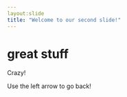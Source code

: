```yaml
---
layout:slide
title: "Welcome to our second slide!"
---
```

# great stuff

Crazy!

Use the left arrow to go back!
